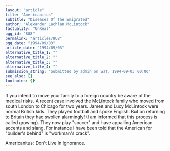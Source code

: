 ```yaml
---
layout: "article"
title: "Americanitus"
subtitle: "Diseases Of The Emigrated"
author: "Alexander Lachlan McLintock"
factuality: "UnReal"
pgg_id: "8U8"
permalink: "articles/8U8"
pgg_date: "1994/09/03"
article_date: "1994/09/03"
alternative_title_1: ""
alternative_title_2: ""
alternative_title_3: ""
alternative_title_4: ""
submission_string: "Submitted by admin on Sat, 1994-09-03 00:00"
see_also: []
footnotes: {}
---
```

<div>
<p>If you intend to move your family to a foreign country be aware of the medical risks. A recent case involved the McLintock family who moved from south London to Chicago for two years. James and Lucy McLintock were normal British kids. They played football and spoke English. But on returning to Britain they had swollen alarmingly! (I am informed that this process is called growing). They now play "soccer" and have appalling American accents and slang. For instance I have been told that the American for "builder's behind" is "workman's crack".</p>
<p>Americanitus: Don't Live In Ignorance. <!--Amazon_CLS_IM_END--></p>
</div>

